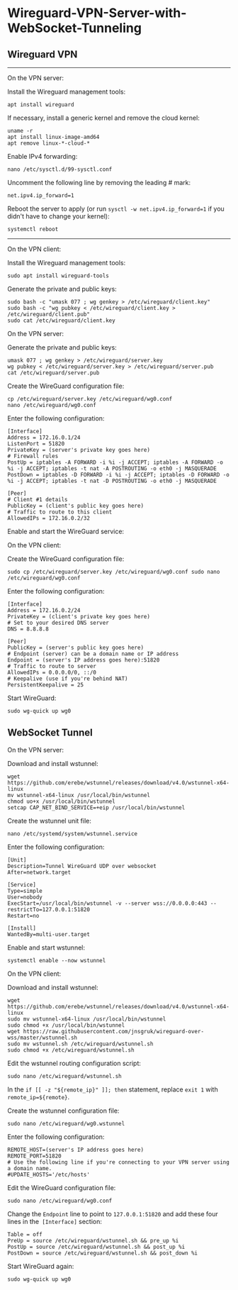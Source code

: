 # **Wireguard-VPN-Server-with-WebSocket-Tunneling**


## Wireguard VPN

---

On the VPN server:

Install the Wireguard management tools:

```
apt install wireguard
```


If necessary, install a generic kernel and remove the cloud kernel:
```
uname -r
apt install linux-image-amd64
apt remove linux-*-cloud-*
```


Enable IPv4 forwarding:

```
nano /etc/sysctl.d/99-sysctl.conf
```


Uncomment the following line by removing the leading # mark:

```
net.ipv4.ip_forward=1
```

Reboot the server to apply (or run `sysctl -w net.ipv4.ip_forward=1` if you didn't have to change your kernel):

```
systemctl reboot
```
--- 

On the VPN client:

Install the Wireguard management tools:

```
sudo apt install wireguard-tools
```
Generate the private and public keys:

```
sudo bash -c "umask 077 ; wg genkey > /etc/wireguard/client.key"
sudo bash -c "wg pubkey < /etc/wireguard/client.key > /etc/wireguard/client.pub"
sudo cat /etc/wireguard/client.key
```

On the VPN server:

Generate the private and public keys:

```
umask 077 ; wg genkey > /etc/wireguard/server.key
wg pubkey < /etc/wireguard/server.key > /etc/wireguard/server.pub
cat /etc/wireguard/server.pub
```


Create the WireGuard configuration file:

```
cp /etc/wireguard/server.key /etc/wireguard/wg0.conf
nano /etc/wireguard/wg0.conf
```


Enter the following configuration:


```
[Interface]
Address = 172.16.0.1/24
ListenPort = 51820
PrivateKey = (server's private key goes here)
# Firewall rules
PostUp = iptables -A FORWARD -i %i -j ACCEPT; iptables -A FORWARD -o %i -j ACCEPT; iptables -t nat -A POSTROUTING -o eth0 -j MASQUERADE
PostDown = iptables -D FORWARD -i %i -j ACCEPT; iptables -D FORWARD -o %i -j ACCEPT; iptables -t nat -D POSTROUTING -o eth0 -j MASQUERADE

[Peer]
# Client #1 details
PublicKey = (client's public key goes here)
# Traffic to route to this client
AllowedIPs = 172.16.0.2/32

```


Enable and start the WireGuard service:


On the VPN client:

Create the WireGuard configuration file:

```
sudo cp /etc/wireguard/server.key /etc/wireguard/wg0.conf sudo nano /etc/wireguard/wg0.conf
```

Enter the following configuration:

```
[Interface]
Address = 172.16.0.2/24
PrivateKey = (client's private key goes here)
# Set to your desired DNS server
DNS = 8.8.8.8

[Peer]
PublicKey = (server's public key goes here)
# Endpoint (server) can be a domain name or IP address
Endpoint = (server's IP address goes here):51820
# Traffic to route to server
AllowedIPs = 0.0.0.0/0, ::/0
# Keepalive (use if you're behind NAT)
PersistentKeepalive = 25
```

Start WireGuard:

```
sudo wg-quick up wg0
```

## WebSocket Tunnel




On the VPN server:

 Download and install wstunnel:


```
wget https://github.com/erebe/wstunnel/releases/download/v4.0/wstunnel-x64-linux
mv wstunnel-x64-linux /usr/local/bin/wstunnel
chmod uo+x /usr/local/bin/wstunnel
setcap CAP_NET_BIND_SERVICE=+eip /usr/local/bin/wstunnel
```

 Create the wstunnel unit file:

```
nano /etc/systemd/system/wstunnel.service
```

Enter the following configuration:


```
[Unit]
Description=Tunnel WireGuard UDP over websocket
After=network.target

[Service]
Type=simple
User=nobody
ExecStart=/usr/local/bin/wstunnel -v --server wss://0.0.0.0:443 --restrictTo=127.0.0.1:51820
Restart=no

[Install]
WantedBy=multi-user.target
```

Enable and start wstunnel:

```
systemctl enable --now wstunnel
```

On the VPN client:

Download and install wstunnel:

```
wget https://github.com/erebe/wstunnel/releases/download/v4.0/wstunnel-x64-linux
sudo mv wstunnel-x64-linux /usr/local/bin/wstunnel
sudo chmod +x /usr/local/bin/wstunnel
wget https://raw.githubusercontent.com/jnsgruk/wireguard-over-wss/master/wstunnel.sh
sudo mv wstunnel.sh /etc/wireguard/wstunnel.sh
sudo chmod +x /etc/wireguard/wstunnel.sh
```

Edit the wstunnel routing configuration script:

```
sudo nano /etc/wireguard/wstunnel.sh
```

In the `if [[ -z "${remote_ip}" ]]; then` statement, replace `exit 1` with `remote_ip=${remote}`.

 Create the wstunnel configuration file:

```
sudo nano /etc/wireguard/wg0.wstunnel
```

Enter the following configuration:

```
REMOTE_HOST=(server's IP address goes here)
REMOTE_PORT=51820
# Use the following line if you're connecting to your VPN server using a domain name.
#UPDATE_HOSTS='/etc/hosts'
```


 Edit the WireGuard configuration file:
```
sudo nano /etc/wireguard/wg0.conf
```

Change the `Endpoint` line to point to `127.0.0.1:51820` and add these four lines in the` [Interface]` section:

```
Table = off
PreUp = source /etc/wireguard/wstunnel.sh && pre_up %i
PostUp = source /etc/wireguard/wstunnel.sh && post_up %i
PostDown = source /etc/wireguard/wstunnel.sh && post_down %i
```

Start WireGuard again:

```
sudo wg-quick up wg0
```
 
